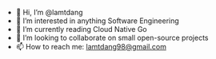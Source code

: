 - 👋 Hi, I’m @lamtdang
- 👀 I’m interested in anything Software Engineering
- 🌱 I’m currently reading Cloud Native Go
- 💞️ I’m looking to collaborate on small open-source projects
- 📫 How to reach me: lamtdang98@gmail.com

<!---
lamtdang/lamtdang is a ✨ special ✨ repository because its `README.md` (this file) appears on your GitHub profile.
You can click the Preview link to take a look at your changes.
--->

